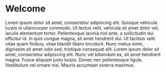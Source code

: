 
# Welcome

Lorem ipsum dolor sit amet, consectetur adipiscing elit. Quisque vehicula turpis in ullamcorper commodo. Ut lectus velit, vehicula sit amet dolor vel, iaculis elementum tortor. Pellentesque lacinia nisl ante, a sollicitudin dui efficitur id. In quis congue magna, sit amet hendrerit dui. Ut facilisis velit vitae quam finibus, vitae blandit libero tincidunt. Nunc metus enim, dignissim sit amet odio sed, tristique consequat elit. Lorem ipsum dolor sit amet, consectetur adipiscing elit. Nunc vel bibendum ex, sit amet hendrerit magna. Fusce aliquam justo turpis. Donec nec pellentesque ligula. Vestibulum vel ornare nisi. Mauris accumsan viverra maximus.
